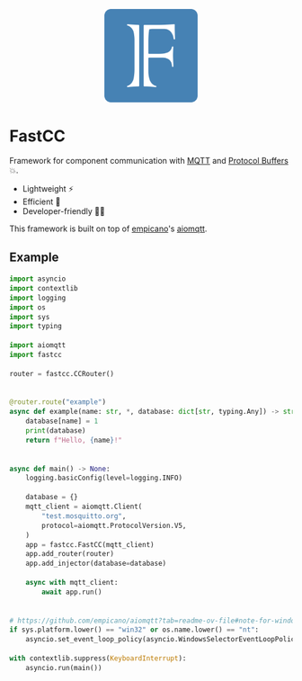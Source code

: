 <p align="center">
    <img src="https://github.com/ReMi-HSBI/fastcc/blob/main/docs/src/static/images/fastci_logo.svg?raw=true" alt="drawing" width="33%"/>
</p>

# FastCC

Framework for component communication with [MQTT](https://mqtt.org) and [Protocol Buffers](https://protobuf.dev) :boom:.

- Lightweight :zap:
- Efficient :rocket:
- Developer-friendly :technologist:

This framework is built on top of [empicano](https://github.com/empicano)'s [aiomqtt](https://github.com/empicano/aiomqtt).

## Example

```python
import asyncio
import contextlib
import logging
import os
import sys
import typing

import aiomqtt
import fastcc

router = fastcc.CCRouter()


@router.route("example")
async def example(name: str, *, database: dict[str, typing.Any]) -> str:
    database[name] = 1
    print(database)
    return f"Hello, {name}!"


async def main() -> None:
    logging.basicConfig(level=logging.INFO)

    database = {}
    mqtt_client = aiomqtt.Client(
        "test.mosquitto.org",
        protocol=aiomqtt.ProtocolVersion.V5,
    )
    app = fastcc.FastCC(mqtt_client)
    app.add_router(router)
    app.add_injector(database=database)

    async with mqtt_client:
        await app.run()


# https://github.com/empicano/aiomqtt?tab=readme-ov-file#note-for-windows-users
if sys.platform.lower() == "win32" or os.name.lower() == "nt":
    asyncio.set_event_loop_policy(asyncio.WindowsSelectorEventLoopPolicy())

with contextlib.suppress(KeyboardInterrupt):
    asyncio.run(main())
```
